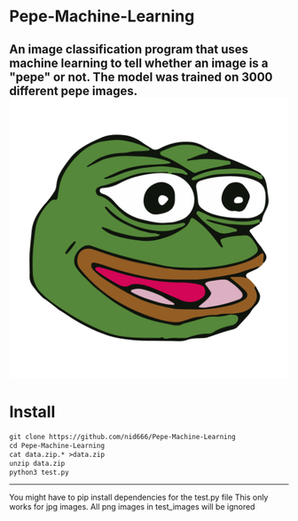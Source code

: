 # Pepe-Machine-Learning
An image classification program that uses machine learning to tell whether an image is a "pepe" or not. The model was trained on 3000 different pepe images. 
![alt text](https://github.com/nid666/Pepe-Machine-Learning/blob/master/test_images/5845cd430b2a3b54fdbaecf8.png)
---
# Install
```console
git clone https://github.com/nid666/Pepe-Machine-Learning
cd Pepe-Machine-Learning
cat data.zip.* >data.zip
unzip data.zip
python3 test.py
```
---
You might have to pip install dependencies for the test.py file
This only works for jpg images. All png images in test_images will be ignored
